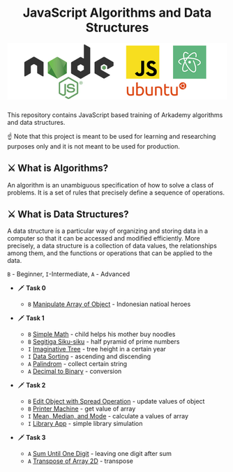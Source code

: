 
<h1 align="center"> JavaScript Algorithms and Data Structures</h1>
<p align="center">
<img src="https://github.com/Naandalist/JavaScriptAlgorithms/blob/master/asset/img.jpg" width="800"></p>

###
This repository contains JavaScript based training of Arkademy algorithms and data structures.

☝ Note that this project is meant to be used for learning and researching purposes only and it is not meant to be used for production.

## :crossed_swords: What is Algorithms?

An algorithm is an unambiguous specification of how to solve a class of problems. It is a set of rules that precisely define a sequence of operations.

## :crossed_swords: What is Data Structures?

A data structure is a particular way of organizing and storing data in a computer so that it can
be accessed and modified efficiently. More precisely, a data structure is a collection of data
values, the relationships among them, and the functions or operations that can be applied to
the data.

`B` - Beginner, `I`-Intermediate, `A` - Advanced


* :dagger: **Task 0**
  * `B` [Manipulate Array of Object](https://github.com/Naandalist/JavaScriptAlgorithms/blob/master/Task0/ManipulateArrOfObject.js) - Indonesian natioal heroes


* :dagger: **Task 1**
    * `B` [Simple Math](https://github.com/Naandalist/JavaScriptAlgorithms/blob/master/Task1/1BeginnerSimpleMath.js) - child helps his mother buy noodles
    * `B` [Segitiga Siku-siku](https://github.com/Naandalist/JavaScriptAlgorithms/blob/master/Task1/2BeginnerSegitigaSikuSiku.js) - half pyramid of prime numbers
    * `I` [Imaginative Tree](https://github.com/Naandalist/JavaScriptAlgorithms/blob/master/Task1/3IntermediatePohonImajinatif.js) - tree height in a certain year
    * `I` [Data Sorting](https://github.com/Naandalist/JavaScriptAlgorithms/blob/master/Task1/4IntermediateDataSorting.js) - ascending and discending
    * `A` [Palindrom](https://github.com/Naandalist/JavaScriptAlgorithms/blob/master/Task1/5AdvancedPalindrom.js) - collect certain string
    * `A` [Decimal to Binary](https://github.com/Naandalist/JavaScriptAlgorithms/blob/master/Task1/5AdvancedPalindrom.js) - conversion


* :dagger: **Task 2**
    * `B` [Edit Object with Spread Operation](https://github.com/Naandalist/JavaScriptAlgorithms/blob/master/Task2/1BeginnerEditObjectSpreadOperator.js) - update values of object
    * `B` [Printer Machine](https://github.com/Naandalist/JavaScriptAlgorithms/blob/master/Task2/2BeginnerMesinPrinter.js) - get value of array
    * `I` [Mean, Median, and Mode](https://github.com/Naandalist/JavaScriptAlgorithms/blob/master/Task2/2BeginnerMesinPrinter.js) - calculate a values of array
    * `I` [Library App](https://github.com/Naandalist/JavaScriptAlgorithms/blob/master/Task2/4IntermediateAplikasiPerpustakaan.js) - simple library simulation


* :dagger: **Task 3**
    * `A` [Sum Until One Digit](https://github.com/Naandalist/JavaScriptAlgorithms/blob/master/Task3/1AdvancedOneDigit.js) - leaving one digit after sum
    * `A` [Transpose of Array 2D](https://github.com/Naandalist/JavaScriptAlgorithms/blob/master/Task3/2IntermediateTransposeArr2D.js) - transpose
